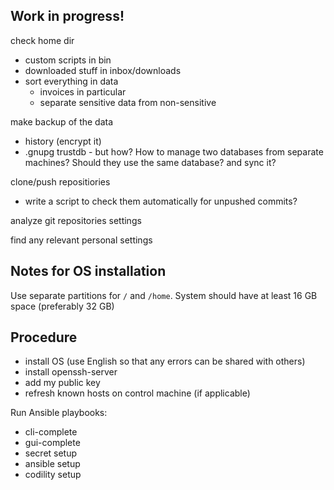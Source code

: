 Work in progress!
-----------------

check home dir
- custom scripts in bin
- downloaded stuff in inbox/downloads
- sort everything in data
  - invoices in particular
  - separate sensitive data from non-sensitive

make backup of the data
- history (encrypt it)
- .gnupg trustdb - but how? How to manage two databases from separate machines?
  Should they use the same database? and sync it?

clone/push repositiories
- write a script to check them automatically for unpushed commits?

analyze git repositories settings

find any relevant personal settings


Notes for OS installation
-------------------------

Use separate partitions for `/` and `/home`. System should have at least 16 GB
space (preferably 32 GB)


Procedure
---------

- install OS (use English so that any errors can be shared with others)
- install openssh-server
- add my public key
- refresh known hosts on control machine (if applicable)

Run Ansible playbooks:

- cli-complete
- gui-complete
- secret setup
- ansible setup
- codility setup
